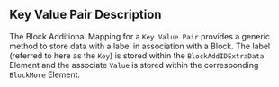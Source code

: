 ## Key Value Pair Description

The Block Additional Mapping for a `Key Value Pair` provides a generic method to store data with a label in association with a Block. The label (referred to here as the `Key`) is stored within the `BlockAddIDExtraData` Element and the associate `Value` is stored within the corresponding `BlockMore` Element.

